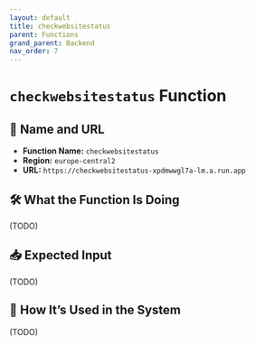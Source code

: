 ```yaml
---
layout: default
title: checkwebsitestatus
parent: Functions
grand_parent: Backend
nav_order: 7
---
```


# `checkwebsitestatus` Function

## 🔗 Name and URL

- **Function Name:** `checkwebsitestatus`
- **Region:** `europe-central2`
- **URL:** `https://checkwebsitestatus-xpdmwwgl7a-lm.a.run.app`

## 🛠️ What the Function Is Doing

(TODO)

## 📥 Expected Input

(TODO)

## 🔄 How It’s Used in the System

(TODO)
